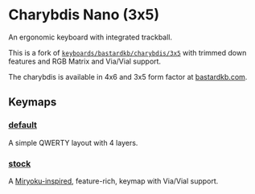 # Charybdis Nano (3x5)

An ergonomic keyboard with integrated trackball.

This is a fork of
[`keyboards/bastardkb/charybdis/3x5`](../../charybdis/3x5/readme.md) with
trimmed down features and RGB Matrix and Via/Vial support.

The charybdis is available in 4x6 and 3x5 form factor at
[bastardkb.com](https://bastardkb.com).

## Keymaps

### [default](keymaps/default)

A simple QWERTY layout with 4 layers.

### [stock](keymaps/stock)

A [Miryoku-inspired](https://github.com/manna-harbour/miryoku), feature-rich,
keymap with Via/Vial support.
